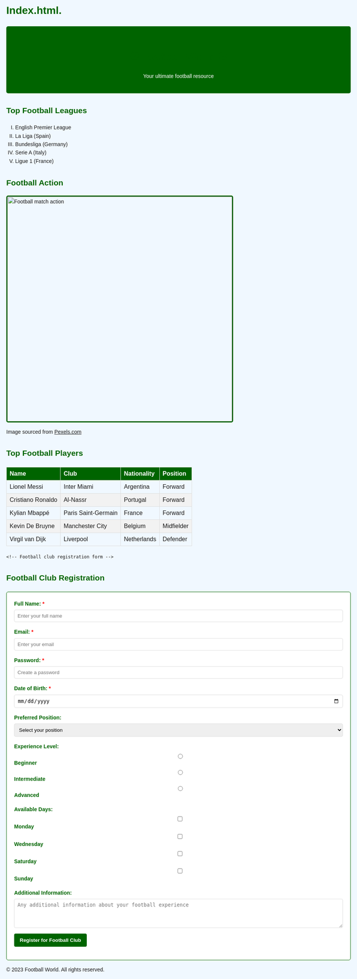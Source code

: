 # Index.html.
<!DOCTYPE html>
<html lang="en">
<head>
    <meta charset="UTF-8">
    <meta name="viewport" content="width=device-width, initial-scale=1.0">
    <title>Football World</title>
    <style>
        /* Football-themed styling */
        body {
            font-family: 'Arial', sans-serif;
            line-height: 1.6;
            max-width: 1000px;
            margin: 0 auto;
            padding: 20px;
            background-color: #f0f8ff;
        }
        header {
            background-color: #006400;
            color: white;
            padding: 20px;
            text-align: center;
            border-radius: 5px;
            margin-bottom: 20px;
        }
        h1, h2 {
            color: #006400;
        }
        table {
            width: 100%;
            border-collapse: collapse;
            margin: 20px 0;
        }
        th, td {
            border: 1px solid #ddd;
            padding: 8px;
            text-align: left;
        }
        th {
            background-color: #006400;
            color: white;
        }
        tr:nth-child(even) {
            background-color: #f2f2f2;
        }
        form {
            background-color: white;
            padding: 20px;
            border-radius: 5px;
            margin-top: 20px;
            border: 1px solid #006400;
        }
        .form-group {
            margin-bottom: 15px;
        }
        label {
            display: block;
            margin-bottom: 5px;
            font-weight: bold;
            color: #006400;
        }
        input, select, textarea {
            width: 100%;
            padding: 8px;
            border: 1px solid #ddd;
            border-radius: 4px;
            box-sizing: border-box;
        }
        button {
            background-color: #006400;
            color: white;
            padding: 10px 15px;
            border: none;
            border-radius: 4px;
            cursor: pointer;
            font-weight: bold;
        }
        button:hover {
            background-color: #004d00;
        }
        .required:after {
            content: " *";
            color: red;
        }
        .football-image {
            border: 3px solid #006400;
            border-radius: 5px;
        }
    </style>
</head>
<body>
    <!-- Main header for the page -->
<header>
        <h1>⚽ Football World ⚽</h1>
        <p>Your ultimate football resource</p>
</header>

    
<section>
        <h2>Top Football Leagues</h2>
        <ol type="I">
            <li>English Premier League</li>
            <li>La Liga (Spain)</li>
            <li>Bundesliga (Germany)</li>
            <li>Serie A (Italy)</li>
            <li>Ligue 1 (France)</li>
        </ol>
</section>

<section>
        <h2>Football Action</h2>
        <img class="football-image" src="https://images.pexels.com/photos/46798/the-ball-stadion-football-the-pitch-46798.jpeg" alt="Football match action" width="600">
        <p>Image sourced from <a href="https://pexels.com" target="_blank">Pexels.com</a></p>
</section>

    
<section>
        <h2>Top Football Players</h2>
        <table>
            <thead>
                <tr>
                    <th>Name</th>
                    <th>Club</th>
                    <th>Nationality</th>
                    <th>Position</th>
                </tr>
            </thead>
            <tbody>
                <tr>
                    <td>Lionel Messi</td>
                    <td>Inter Miami</td>
                    <td>Argentina</td>
                    <td>Forward</td>
                </tr>
                <tr>
                    <td>Cristiano Ronaldo</td>
                    <td>Al-Nassr</td>
                    <td>Portugal</td>
                    <td>Forward</td>
                </tr>
                <tr>
                    <td>Kylian Mbappé</td>
                    <td>Paris Saint-Germain</td>
                    <td>France</td>
                    <td>Forward</td>
                </tr>
                <tr>
                    <td>Kevin De Bruyne</td>
                    <td>Manchester City</td>
                    <td>Belgium</td>
                    <td>Midfielder</td>
                </tr>
                <tr>
                    <td>Virgil van Dijk</td>
                    <td>Liverpool</td>
                    <td>Netherlands</td>
                    <td>Defender</td>
                </tr>
            </tbody>
        </table>
</section>

    <!-- Football club registration form -->
<section>
        <h2>Football Club Registration</h2>
        <form id="registrationForm">
            <!-- Name field -->
            <div class="form-group">
                <label for="name" class="required">Full Name:</label>
                <input type="text" id="name" name="name" placeholder="Enter your full name" required>
            </div>
            <div class="form-group">
                <label for="email" class="required">Email:</label>
                <input type="email" id="email" name="email" placeholder="Enter your email" required>
            </div>
            <div class="form-group">
                <label for="password" class="required">Password:</label>
                <input type="password" id="password" name="password" placeholder="Create a password" minlength="8" required>
            </div>
            <div class="form-group">
                <label for="dob" class="required">Date of Birth:</label>
                <input type="date" id="dob" name="dob" required>
            </div>
            <div class="form-group">
                <label for="position">Preferred Position:</label>
                <select id="position" name="position">
                    <option value="">Select your position</option>
                    <option value="gk">Goalkeeper</option>
                    <option value="def">Defender</option>
                    <option value="mid">Midfielder</option>
                    <option value="fwd">Forward</option>
            </select>
            </div>
            <div class="form-group">
                <label>Experience Level:</label>
                <div>
                    <input type="radio" id="beginner" name="experience" value="beginner">
                    <label for="beginner">Beginner</label>
                </div>
                <div>
                    <input type="radio" id="intermediate" name="experience" value="intermediate">
                    <label for="intermediate">Intermediate</label>
                </div>
                <div>
                    <input type="radio" id="advanced" name="experience" value="advanced">
                    <label for="advanced">Advanced</label>
                </div>
            </div>
            <div class="form-group">
                <label>Available Days:</label>
                <div>
                    <input type="checkbox" id="monday" name="available_days" value="monday">
                    <label for="monday">Monday</label>
                </div>
                <div>
                    <input type="checkbox" id="wednesday" name="available_days" value="wednesday">
                    <label for="wednesday">Wednesday</label>
                </div>
                <div>
                    <input type="checkbox" id="saturday" name="available_days" value="saturday">
                    <label for="saturday">Saturday</label>
                </div>
                <div>
                    <input type="checkbox" id="sunday" name="available_days" value="sunday">
                    <label for="sunday">Sunday</label>
                </div>
            </div>
            <div class="form-group">
                <label for="comments">Additional Information:</label>
                <textarea id="comments" name="comments" rows="4" placeholder="Any additional information about your football experience"></textarea>
            </div>
            <div class="form-group">
                <button type="submit">Register for Football Club</button>
            </div>
        </form>
</section>

<footer>
        <p>&copy; 2023 Football World. All rights reserved.</p>
    </footer>
</body>
</html>
